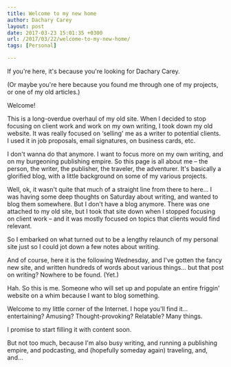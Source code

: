 ```yaml
---
title: Welcome to my new home
author: Dachary Carey
layout: post
date: 2017-03-23 15:01:35 +0300
url: /2017/03/22/welcome-to-my-new-home/
tags: [Personal]

---
```

If you're here, it's because you're looking for Dachary Carey.

(Or maybe you're here because you found me through one of my projects, or one of my old articles.)

Welcome!

This is a long-overdue overhaul of my old site. When I decided to stop focusing on client work and work on my own writing, I took down my old website. It was really focused on &#8216;selling' me as a writer to potential clients. I used it in job proposals, email signatures, on business cards, etc.

I don't wanna do that anymore. I want to focus more on my own writing, and on my burgeoning publishing empire. So this page is all about me &#8211; the person, the writer, the publisher, the traveler, the adventurer. It's basically a glorified blog, with a little background on some of my various projects.

Well, ok, it wasn't quite that much of a straight line from there to here&#8230; I was having some deep thoughts on Saturday about writing, and wanted to blog them somewhere. But I don't have a blog anymore. There was one attached to my old site, but I took that site down when I stopped focusing on client work &#8211; and it was mostly focused on topics that clients would find relevant.

So I embarked on what turned out to be a lengthy relaunch of my personal site just so I could jot down a few notes about writing.

And of course, here it is the following Wednesday, and I've gotten the fancy new site, and written hundreds of words about various things&#8230; but that post on writing? Nowhere to be found. (Yet.)

Hah. So this is me. Someone who will set up and populate an entire friggin' website on a whim because I want to blog something.

Welcome to my little corner of the Internet. I hope you'll find it&#8230; entertaining? Amusing? Thought-provoking? Relatable? Many things.

I promise to start filling it with content soon.

But not too much, because I'm also busy writing, and running a publishing empire, and podcasting, and (hopefully someday again) traveling, and, and&#8230;
